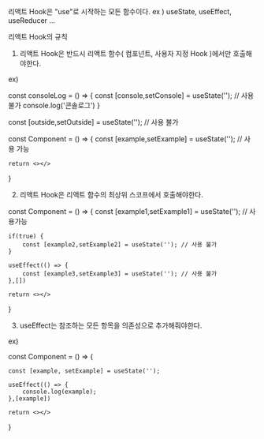 리액트 Hook은 "use"로 시작하는 모든 함수이다.
ex ) useState, useEffect, useReducer ...

리액트 Hook의 규칙
1. 리액트 Hook은 반드시 리액트 함수( 컴포넌트, 사용자 지정 Hook )에서만 호출해야한다.

ex) 


const consoleLog = () => { 
    const [console,setConsole] = useState(''); // 사용 불가
    console.log('콘솔로그')
}

const [outside,setOutside] = useState(''); // 사용 불가

const Component = () => {
    const [example,setExample] = useState(''); // 사용 가능

    return <></>
}

2. 리액트 Hook은 리액트 함수의 최상위 스코프에서 호출해야한다.

const Component = () => {
    const [example1,setExample1] = useState(''); // 사용가능

    if(true) {
        const [example2,setExample2] = useState(''); // 사용 불가
    }

    useEffect(() => {
        const [example3,setExample3] = useState(''); // 사용 불가
    },[])

    return <></>
}

3. useEffect는 참조하는 모든 항목을 의존성으로 추가해줘야한다.

ex)

const Component = () => {
    
    const [example, setExample] = useState('');

    useEffect(() => {
        console.log(example);
    },[example])

    return <></>
}